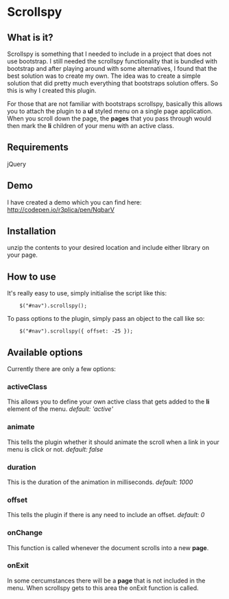 # Scrollspy

## What is it?

Scrollspy is something that I needed to include in a project that does not use bootstrap.
I still needed the scrollspy functionality that is bundled with bootstrap and after playing around with some alternatives, I found that the best solution was to create my own.
The idea was to create a simple solution that did pretty much everything that bootstraps solution offers.
So this is why I created this plugin.

For those that are not familiar with bootstraps scrollspy, basically this allows you to attach the plugin to a **ul** styled menu on a single page application. When you scroll down the page, the **pages** that you pass through would then mark the **li** children of your menu with an active class.

## Requirements

jQuery

## Demo

I have created a demo which you can find here:
http://codepen.io/r3plica/pen/NqbarV

## Installation

unzip the contents to your desired location and include either library on your page.

## How to use

It's really easy to use, simply initialise the script like this:

```
    $("#nav").scrollspy();
```

To pass options to the plugin, simply pass an object to the call like so:

```
    $("#nav").scrollspy({ offset: -25 });
```

## Available options

Currently there are only a few options:

### activeClass

This allows you to define your own active class that gets added to the **li** element of the menu.
*default: 'active'*

### animate

This tells the plugin whether it should animate the scroll when a link in your menu is click or not.
*default: false*

### duration

This is the duration of the animation in milliseconds.
*default: 1000*

### offset

This tells the plugin if there is any need to include an offset.
*default: 0*

### onChange

This function is called whenever the document scrolls into a new **page**.

### onExit

In some cercumstances there will be a **page** that is not included in the menu. When scrollspy gets to this area the onExit function is called.


